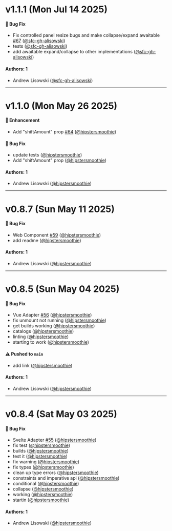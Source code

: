 # v1.1.1 (Mon Jul 14 2025)

#### 🐛 Bug Fix

- Fix controlled panel resize bugs and make collapse/expand awaitable [#67](https://github.com/hipstersmoothie/window-splitter/pull/67) ([@sfc-gh-alisowski](https://github.com/sfc-gh-alisowski))
- tests ([@sfc-gh-alisowski](https://github.com/sfc-gh-alisowski))
- add awaitable expand/collapse to other implementations ([@sfc-gh-alisowski](https://github.com/sfc-gh-alisowski))

#### Authors: 1

- Andrew Lisowski ([@sfc-gh-alisowski](https://github.com/sfc-gh-alisowski))

---

# v1.1.0 (Mon May 26 2025)

#### 🚀 Enhancement

- Add "shiftAmount" prop [#64](https://github.com/hipstersmoothie/window-splitter/pull/64) ([@hipstersmoothie](https://github.com/hipstersmoothie))

#### 🐛 Bug Fix

- update tests ([@hipstersmoothie](https://github.com/hipstersmoothie))
- Add "shiftAmount" prop ([@hipstersmoothie](https://github.com/hipstersmoothie))

#### Authors: 1

- Andrew Lisowski ([@hipstersmoothie](https://github.com/hipstersmoothie))

---

# v0.8.7 (Sun May 11 2025)

#### 🐛 Bug Fix

- Web Component [#59](https://github.com/hipstersmoothie/window-splitter/pull/59) ([@hipstersmoothie](https://github.com/hipstersmoothie))
- add readme ([@hipstersmoothie](https://github.com/hipstersmoothie))

#### Authors: 1

- Andrew Lisowski ([@hipstersmoothie](https://github.com/hipstersmoothie))

---

# v0.8.5 (Sun May 04 2025)

#### 🐛 Bug Fix

- Vue Adapter [#56](https://github.com/hipstersmoothie/window-splitter/pull/56) ([@hipstersmoothie](https://github.com/hipstersmoothie))
- fix unmount not running ([@hipstersmoothie](https://github.com/hipstersmoothie))
- get builds working ([@hipstersmoothie](https://github.com/hipstersmoothie))
- catalogs ([@hipstersmoothie](https://github.com/hipstersmoothie))
- linting ([@hipstersmoothie](https://github.com/hipstersmoothie))
- starting to work ([@hipstersmoothie](https://github.com/hipstersmoothie))

#### ⚠️ Pushed to `main`

- add link ([@hipstersmoothie](https://github.com/hipstersmoothie))

#### Authors: 1

- Andrew Lisowski ([@hipstersmoothie](https://github.com/hipstersmoothie))

---

# v0.8.4 (Sat May 03 2025)

#### 🐛 Bug Fix

- Svelte Adapter [#55](https://github.com/hipstersmoothie/window-splitter/pull/55) ([@hipstersmoothie](https://github.com/hipstersmoothie))
- fix test ([@hipstersmoothie](https://github.com/hipstersmoothie))
- builds ([@hipstersmoothie](https://github.com/hipstersmoothie))
- test it ([@hipstersmoothie](https://github.com/hipstersmoothie))
- fix warning ([@hipstersmoothie](https://github.com/hipstersmoothie))
- fix types ([@hipstersmoothie](https://github.com/hipstersmoothie))
- clean up type errors ([@hipstersmoothie](https://github.com/hipstersmoothie))
- constraints and imperative api ([@hipstersmoothie](https://github.com/hipstersmoothie))
- conditional ([@hipstersmoothie](https://github.com/hipstersmoothie))
- collapse ([@hipstersmoothie](https://github.com/hipstersmoothie))
- working ([@hipstersmoothie](https://github.com/hipstersmoothie))
- startin ([@hipstersmoothie](https://github.com/hipstersmoothie))

#### Authors: 1

- Andrew Lisowski ([@hipstersmoothie](https://github.com/hipstersmoothie))
